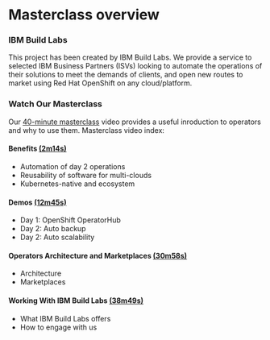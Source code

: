 # Masterclass overview

### IBM Build Labs

This project has been created by IBM Build Labs.  We provide a service to selected IBM Business Partners (ISVs) looking to automate the operations of their solutions to meet the demands of clients, and open new routes to market using Red Hat OpenShift on any cloud/platform.

### Watch Our Masterclass

Our [40-minute masterclass](https://www.youtube.com/watch?v=D6njEyXPieg) video provides a useful inroduction to operators and why to use them.  Masterclass video index:

#### Benefits [(2m14s)](https://youtu.be/D6njEyXPieg?t=134)
* Automation of day 2 operations
* Reusability of software for multi-clouds
* Kubernetes-native and ecosystem

#### Demos [(12m45s)](https://www.youtube.com/watch?v=D6njEyXPieg&t=12m45s)
* Day 1: OpenShift OperatorHub
* Day 2: Auto backup
* Day 2: Auto scalability

#### Operators Architecture and Marketplaces [(30m58s)](https://youtu.be/D6njEyXPieg?t=1858)
* Architecture
* Marketplaces

#### Working With IBM Build Labs [(38m49s)](https://youtu.be/D6njEyXPieg?t=2329)
* What IBM Build Labs offers
* How to engage with us
